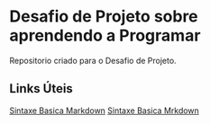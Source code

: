 # Desafio de Projeto sobre aprendendo a Programar
Repositorio criado para o Desafio de Projeto.
## Links Úteis
[Sintaxe Basica Markdown](https://www2.ironhack.com/lp/free-courses/javascript?utm_campaign=SAO_Brazil_SaoPaulo_Global_Search_Generic_EN&utm_source=google&utm_medium=cpc&utm_content=search-unbranded&utm_term=aprender%20a%20programar&gclid=EAIaIQobChMIvLy428Wz-AIVI-xcCh1wogr6EAAYASABEgKRSPD_BwE)
[Sintaxe Basica Mrkdown](https://conteige.cloud/hospedagem/nodejs/?utm_source=anuncio-ads-nodejs-conteige&utm_medium=anuncio-ads-nodejs-conteige&utm_campaign=anuncio-ads-nodejs-conteige&utm_id=anuncio-ads-nodejs-conteige&gclid=EAIaIQobChMI0NzPqcez-AIVGT-RCh0-VQfLEAAYAyAAEgJqhPD_BwE)
